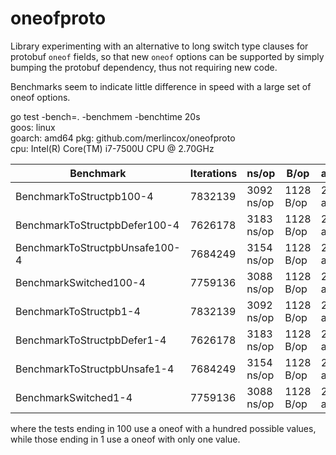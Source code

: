 # oneofproto

Library experimenting with an alternative to long switch type clauses for protobuf `oneof` fields, so that new `oneof` options can be supported by simply bumping the protobuf dependency, thus not requiring new code.

Benchmarks seem to indicate little difference in speed with a large set of oneof options.

go test -bench=. -benchmem -benchtime 20s  
goos: linux  
goarch: amd64
pkg: github.com/merlincox/oneofproto  
cpu: Intel(R) Core(TM) i7-7500U CPU @ 2.70GHz 

| Benchmark                      | Iterations | ns/op | B/op | allocs/op|
|--------------------------------|---|---|---|---|
| BenchmarkToStructpb100-4       | 7832139  | 3092 ns/op | 1128 B/op | 29 allocs/op|
| BenchmarkToStructpbDefer100-4  | 7626178  | 3183 ns/op |1128 B/op | 29 allocs/op|
| BenchmarkToStructpbUnsafe100-4 | 7684249  | 3154 ns/op | 1128 B/op | 29 allocs/op|
| BenchmarkSwitched100-4         | 7759136 | 3088 ns/op | 1128 B/op | 29 allocs/op|
| BenchmarkToStructpb1-4       | 7832139  | 3092 ns/op | 1128 B/op | 29 allocs/op|
| BenchmarkToStructpbDefer1-4  | 7626178  | 3183 ns/op |1128 B/op | 29 allocs/op|
| BenchmarkToStructpbUnsafe1-4 | 7684249  | 3154 ns/op | 1128 B/op | 29 allocs/op|
| BenchmarkSwitched1-4         | 7759136 | 3088 ns/op | 1128 B/op | 29 allocs/op|

where the tests ending in 100 use a oneof with a hundred possible values, while those ending in 1 use a oneof with only one value.
